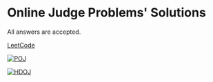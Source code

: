 # Online Judge Problems' Solutions

All answers are accepted.

[LeetCode](https://leetcode.com/)

[![POJ](http://poj.org/images/logo0.gif)](http://poj.org/)

[![HDOJ](http://acm.hdu.edu.cn/images/banner.jpg)](http://acm.hdu.edu.cn/)
